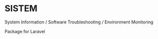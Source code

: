 # SISTEM
System Information / Software Troubleshooting / Environment Monitoring

Package for Laravel

